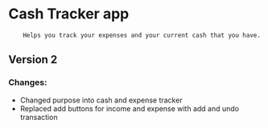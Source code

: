 # Cash Tracker app
        Helps you track your expenses and your current cash that you have.

## Version 2
### Changes:
- Changed purpose into cash and expense tracker
- Replaced add buttons for income and expense with add and undo transaction
                